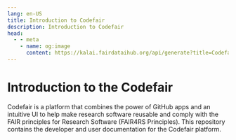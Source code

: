 ```yaml
---
lang: en-US
title: Introduction to Codefair
description: Introduction to Codefair
head:
  - - meta
    - name: og:image
      content: https://kalai.fairdataihub.org/api/generate?title=Codefair%20Documentation&description=Introduction%20to%20Codefair&app=codefair&org=fairdataihub
---
```


# Introduction to the Codefair

Codefair is a platform that combines the power of GitHub apps and an intuitive UI to help make research software reusable and comply with the FAIR principles for Research Software (FAIR4RS Principles). This repository contains the developer and user documentation for the Codefair platform.
